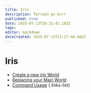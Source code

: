 ```yaml
---
title: Iris
description: Terrain go brrr
published: true
date: 2025-07-13T16:15:42.183Z
tags: 
editor: markdown
dateCreated: 2025-07-13T12:27:48.482Z
---
```


# Iris

- [Create a new iris World](/doc/iris/create-world)
- [Replacing your Main World](/doc/iris/replacing-main-world)
- [Command Usage](/doc/iris/commands)
{.links-list}


